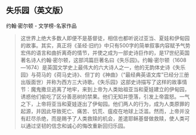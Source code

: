 ## 失乐园（英文版）

约翰·密尔顿  -  文学榜-名家作品

> 这世界上绝大多数人即便不是基督徒，相信也都听说过亚当、夏娃和伊甸园的故事。其实，真正将《圣经·旧约》中只有500字的简单叙事内容赋予气势宏伟的语言和曲折离奇的情节，并使之成为一部史诗巨作的，是17世纪英国著名诗人约翰·密尔顿，这部鸿篇巨著名曰《失乐园》。约翰·密尔顿（1608—1674）是英国文学史上最伟大的六大诗人之一，他的无韵体史诗《失乐园》与荷马的《荷马史诗》、但丁的《神曲》（“最经典英语文库”已经分三册出版面世）并称为西方三大诗歌。《失乐园》这部史诗描写了这样的故事情节：魔鬼撒旦逃离了地牢，来到上帝为人类始祖亚当和夏娃建立的伊甸园，诱惑他们偷吃了区分善恶树的禁果。他们无知并堕落，引发上帝震怒。一气之下，上帝将亚当和夏娃逐出了伊甸园。他们两人的行为，成为人类原罪的起源，并因此导致死亡、痛苦、饥荒、瘟疫在地球上泛滥。然而，上帝并没有赶尽杀绝，而是赐予了人类救赎的机会，差遣耶稣基督做救赎，使人类可以通过坚韧的信念和诚心的悔改重新回归乐园。
